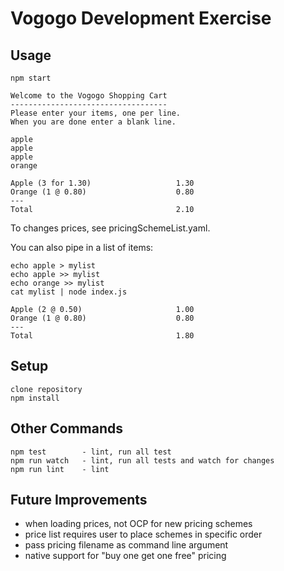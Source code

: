 Vogogo Development Exercise
===========================


Usage
-----

    npm start

	Welcome to the Vogogo Shopping Cart
	-----------------------------------
	Please enter your items, one per line.
	When you are done enter a blank line.

	apple
	apple
	apple
	orange

	Apple (3 for 1.30)                   1.30
	Orange (1 @ 0.80)                    0.80
	---
	Total                                2.10

To changes prices, see pricingSchemeList.yaml.

You can also pipe in a list of items:

	echo apple > mylist
	echo apple >> mylist
	echo orange >> mylist
	cat mylist | node index.js

	Apple (2 @ 0.50)                     1.00
	Orange (1 @ 0.80)                    0.80
	---
	Total                                1.80


Setup
-----

    clone repository
    npm install


Other Commands
--------------

    npm test        - lint, run all test
    npm run watch   - lint, run all tests and watch for changes
    npm run lint    - lint


Future Improvements
---------------------
- when loading prices, not OCP for new pricing schemes
- price list requires user to place schemes in specific order
- pass pricing filename as command line argument
- native support for "buy one get one free" pricing
